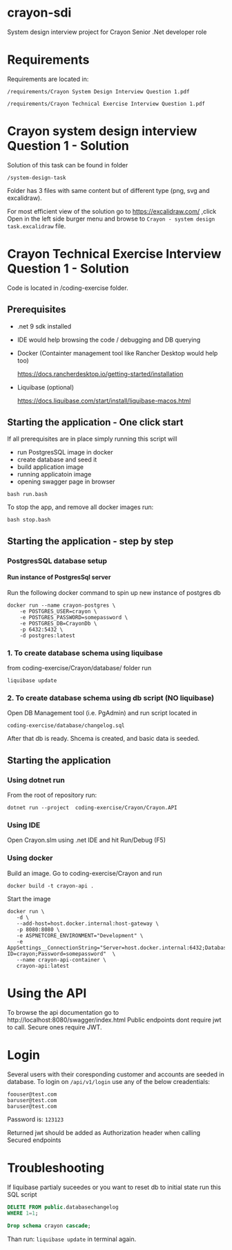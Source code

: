 # crayon-sdi
System design interview project for Crayon Senior .Net developer role

# Requirements
Requirements are located in:

`/requirements/Crayon System Design Interview Question 1.pdf`

`/requirements/Crayon Technical Exercise Interview Question 1.pdf`

# Crayon system design interview Question 1 - Solution
Solution of this task can be found in folder

`/system-design-task`

Folder has 3 files with same content but of different type (png, svg and excalidraw). 

For most efficient view of the solution go to https://excalidraw.com/  ,click Open in the left side burger menu and browse to `Crayon - system design task.excalidraw` file.

# Crayon Technical Exercise Interview Question 1 - Solution
Code is located in /coding-exercise folder.


## Prerequisites
 - .net 9 sdk installed
 - IDE would help browsing the code / debugging and DB querying
 - Docker (Containter management tool like Rancher Desktop would help too)
 
    https://docs.rancherdesktop.io/getting-started/installation

 - Liquibase (optional)

    https://docs.liquibase.com/start/install/liquibase-macos.html

## Starting the application - One click start
If all prerequisites are in place simply running this script will

- run PostgresSQL image in docker
- create database and seed it
- build application image
- running applicatoin image
- opening swagger page in browser

```
bash run.bash
```

To stop the app, and remove all docker images run:
```
bash stop.bash
```

## Starting the application - step by step
### PostgresSQL database setup

#### Run instance of PostgresSql server
Run the following docker command to spin up new instance of postgres db

```docker
docker run --name crayon-postgres \
    -e POSTGRES_USER=crayon \
    -e POSTGRES_PASSWORD=somepassword \
    -e POSTGRES_DB=CrayonDb \
    -p 6432:5432 \
    -d postgres:latest
```

### 1. To create database schema using liquibase
from coding-exercise/Crayon/database/ folder run 
```
liquibase update
```

### 2. To create database schema using db script (NO liquibase)

Open DB Management tool (i.e. PgAdmin) and run script located in
```
coding-exercise/database/changelog.sql
```

After that db is ready. Shcema is created, and basic data is seeded.

## Starting the application

### Using dotnet run
From the root of repository run:
```
dotnet run --project  coding-exercise/Crayon/Crayon.API
```

### Using IDE
Open Crayon.slm using .net IDE and hit Run/Debug (F5)

### Using docker 

Build an image. Go to coding-exercise/Crayon and run 
```docker
docker build -t crayon-api .
```


Start the image
```docker
docker run \
   -d \
   --add-host=host.docker.internal:host-gateway \
   -p 8080:8080 \
   -e ASPNETCORE_ENVIRONMENT="Development" \
   -e AppSettings__ConnectionString="Server=host.docker.internal:6432;Database=CrayonDb;User ID=crayon;Password=somepassword"  \
   --name crayon-api-container \
   crayon-api:latest
```


# Using the API
To browse the api documentation go to http://localhost:8080/swagger/index.html
Public endpoints dont require jwt to call. Secure ones require JWT.


# Login
Several users with their coresponding customer and accounts are seeded in database.
To login on ```/api/v1/login``` use any of the below creadentials:
```
foouser@test.com
baruser@test.com
baruser@test.com
```
Password is: ```123123```

Returned jwt should be added as Authorization header when calling Secured endpoints




# Troubleshooting
If liquibase partialy suceedes or you want to reset db to initial state run this SQL script
```SQL
DELETE FROM public.databasechangelog	
WHERE 1=1;

Drop schema crayon cascade;
```
Than run: ```liquibase update``` in terminal again.
